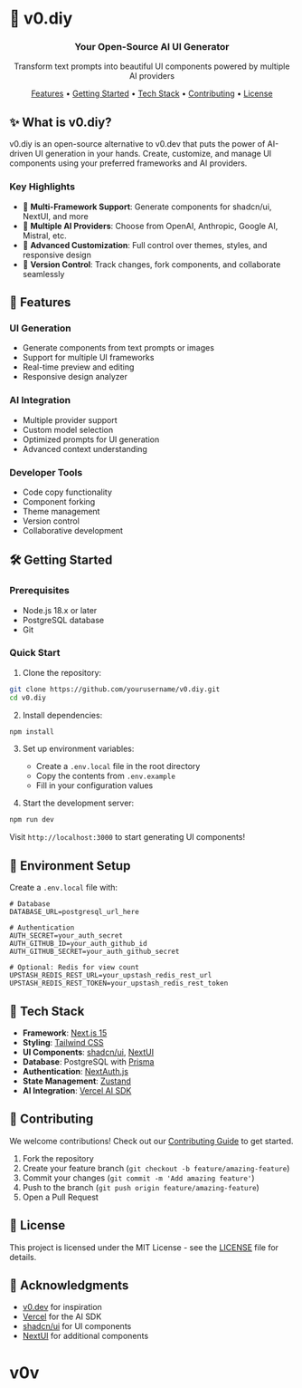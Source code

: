 # 🎨 v0.diy

<div align="center">
  <h3>Your Open-Source AI UI Generator</h3>
  <p>Transform text prompts into beautiful UI components powered by multiple AI providers</p>
</div>

<div align="center">
  <a href="#-features">Features</a> •
  <a href="#-getting-started">Getting Started</a> •
  <a href="#-tech-stack">Tech Stack</a> •
  <a href="#-contributing">Contributing</a> •
  <a href="#-license">License</a>
</div>

## ✨ What is v0.diy?

v0.diy is an open-source alternative to v0.dev that puts the power of AI-driven UI generation in your hands. Create, customize, and manage UI components using your preferred frameworks and AI providers.

### Key Highlights

- 🎯 **Multi-Framework Support**: Generate components for shadcn/ui, NextUI, and more
- 🤖 **Multiple AI Providers**: Choose from OpenAI, Anthropic, Google AI, Mistral, etc.
- 🎨 **Advanced Customization**: Full control over themes, styles, and responsive design
- 🔄 **Version Control**: Track changes, fork components, and collaborate seamlessly

## 🚀 Features

### UI Generation
- Generate components from text prompts or images
- Support for multiple UI frameworks
- Real-time preview and editing
- Responsive design analyzer

### AI Integration
- Multiple provider support
- Custom model selection
- Optimized prompts for UI generation
- Advanced context understanding

### Developer Tools
- Code copy functionality
- Component forking
- Theme management
- Version control
- Collaborative development

## 🛠 Getting Started

### Prerequisites
- Node.js 18.x or later
- PostgreSQL database
- Git

### Quick Start

1. Clone the repository:
```bash
git clone https://github.com/yourusername/v0.diy.git
cd v0.diy
```

2. Install dependencies:
```bash
npm install
```

3. Set up environment variables:
   - Create a `.env.local` file in the root directory
   - Copy the contents from `.env.example`
   - Fill in your configuration values

4. Start the development server:
```bash
npm run dev
```

Visit `http://localhost:3000` to start generating UI components!

## 🔧 Environment Setup

Create a `.env.local` file with:

```env
# Database
DATABASE_URL=postgresql_url_here

# Authentication
AUTH_SECRET=your_auth_secret
AUTH_GITHUB_ID=your_auth_github_id
AUTH_GITHUB_SECRET=your_auth_github_secret

# Optional: Redis for view count
UPSTASH_REDIS_REST_URL=your_upstash_redis_rest_url
UPSTASH_REDIS_REST_TOKEN=your_upstash_redis_rest_token
```

## 🤖 Tech Stack

- **Framework**: [Next.js 15](https://nextjs.org)
- **Styling**: [Tailwind CSS](https://tailwindcss.com)
- **UI Components**: [shadcn/ui](https://ui.shadcn.com), [NextUI](https://nextui.org)
- **Database**: PostgreSQL with [Prisma](https://prisma.io)
- **Authentication**: [NextAuth.js](https://next-auth.js.org)
- **State Management**: [Zustand](https://zustand-demo.pmnd.rs)
- **AI Integration**: [Vercel AI SDK](https://sdk.vercel.ai)

## 🤝 Contributing

We welcome contributions! Check out our [Contributing Guide](CONTRIBUTING.md) to get started.

1. Fork the repository
2. Create your feature branch (`git checkout -b feature/amazing-feature`)
3. Commit your changes (`git commit -m 'Add amazing feature'`)
4. Push to the branch (`git push origin feature/amazing-feature`)
5. Open a Pull Request

## 📄 License

This project is licensed under the MIT License - see the [LICENSE](LICENSE) file for details.

## 🙏 Acknowledgments

- [v0.dev](https://v0.dev) for inspiration
- [Vercel](https://vercel.com) for the AI SDK
- [shadcn/ui](https://ui.shadcn.com) for UI components
- [NextUI](https://nextui.org) for additional components
# v0v
